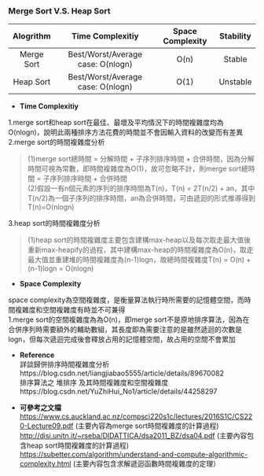 ### Merge Sort V.S. Heap Sort

| Alogrithm | Time Complexitiy | Space Complexity | Stability |
| :-: | :-: | :-: | :-: |
| Merge Sort |Best/Worst/Average case: O(nlogn)| O(n) | Stable |
| Heap Sort |Best/Worst/Average case: O(nlogn) | O(1) | Unstable|

- **Time Complexitiy**<br>

1.merge sort和heap sort在最佳、最壞及平均情況下的時間複雜度均為O(nlogn)，說明此兩種排序方法花費的時間並不會因輸入資料的改變而有差異<br>
2.merge sort的時間複雜度分析<br>
>(1)merge sort總時間 = 分解時間 + 子序列排序時間 + 合併時間，因為分解時間可視為常數，即時間複雜度為O(1)，故可忽略不計，則merge sort總時間 = 子序列排序時間 + 合併時間<br>
>(2)假設一有n個元素的序列的排序時間為T(n)，T(n) = 2T(n/2) + an，其中T(n/2)為一個子序列的排序時間，an為合併時間，可由遞迴的形式推導得到T(n)=O(nlogn)<br>

3.heap sort的時間複雜度分析<br>
>(1)heap sort的時間複雜度主要包含建構max-heap以及每次取走最大值後重新max-heapify的過程，其中建構max-heap的時間複雜度為O(n)，取走最大值並重建堆的時間複雜度為(n-1)logn，故總時間複雜度T(n) = O(n) + (n-1)logn = O(nlogn)

- **Space Complexity**<br>

space complexity為空間複雜度，是衡量算法執行時所需要的記憶體空間，而時間複雜度和空間複雜度有時並不可兼得<br>
1.merge sort的空間複雜度為為O(n)，即merge sort不是原地排序算法，因為在合併序列時需要額外的輔助數組，其長度即為需要注意的是雖然遞迴的次數是logn，但每次遞迴完成後會釋放占用的記憶體空間，故占用的空間不會累加






- **Reference**<br>
詳談歸併排序時間複雜度分析https://blog.csdn.net/liangjiabao5555/article/details/89670082<br>
排序算法之 堆排序 及其時間複雜度和空間複雜度https://blog.csdn.net/YuZhiHui_No1/article/details/44258297<br>



- **可參考之文檔**<br>
https://www.cs.auckland.ac.nz/compsci220s1c/lectures/2016S1C/CS220-Lecture09.pdf (主要內容為merge sort時間複雜度的計算過程)<br>
http://disi.unitn.it/~rseba/DIDATTICA/dsa2011_BZ/dsa04.pdf (主要內容包含heap sort時間複雜度的計算過程)<br>
https://subetter.com/algorithm/understand-and-compute-algorithmic-complexity.html (主要內容包含求解遞迴函數時間複雜度的定理）<br>
